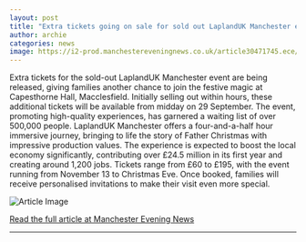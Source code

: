 ```yaml
---
layout: post
title: "Extra tickets going on sale for sold out LaplandUK Manchester experience loved by Kate Middleton and the Beckhams"
author: archie
categories: news
image: https://i2-prod.manchestereveningnews.co.uk/article30471745.ece/ALTERNATES/s1200/0_EGR_281124Lapland_02.jpg
---
```

Extra tickets for the sold-out LaplandUK Manchester event are being released, giving families another chance to join the festive magic at Capesthorne Hall, Macclesfield. Initially selling out within hours, these additional tickets will be available from midday on 29 September. The event, promoting high-quality experiences, has garnered a waiting list of over 500,000 people. LaplandUK Manchester offers a four-and-a-half hour immersive journey, bringing to life the story of Father Christmas with impressive production values. The experience is expected to boost the local economy significantly, contributing over £24.5 million in its first year and creating around 1,200 jobs. Tickets range from £60 to £195, with the event running from November 13 to Christmas Eve. Once booked, families will receive personalised invitations to make their visit even more special.

![Article Image](https://i2-prod.manchestereveningnews.co.uk/article30471745.ece/ALTERNATES/s1200/0_EGR_281124Lapland_02.jpg)

[Read the full article at Manchester Evening News](https://www.manchestereveningnews.co.uk/whats-on/family-kids-news/extra-tickets-going-sale-sold-32561555)

---
